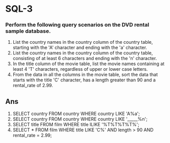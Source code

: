# SQL-3
### Perform the following query scenarios on the DVD rental sample database.
1) List the country names in the country column of the country table, starting with the 'A' character and ending with the 'a' character.
2) List the country names in the country column of the country table, consisting of at least 6 characters and ending with the 'n' character.
3) In the title column of the movie table, list the movie names containing at least 4 'T' characters, regardless of upper or lower case letters.
4) From the data in all the columns in the movie table, sort the data that starts with the title 'C' character, has a length greater than 90 and a rental_rate of 2.99.
## Ans
1) SELECT country FROM country WHERE country LIKE 'A%a';
2) SELECT country FROM country WHERE country LIKE '_____%n';
3) SELECT title FROM film WHERE title ILIKE '%T%T%T%T%';
4) SELECT * FROM film WHERE title LIKE 'C%' AND length > 90 AND rental_rate = 2.99;
